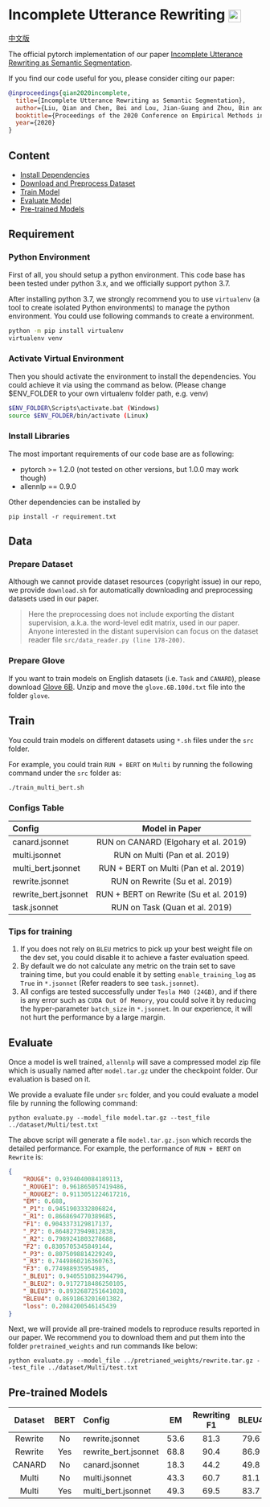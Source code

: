 # Incomplete Utterance Rewriting <img src="https://pytorch.org/assets/images/logo-dark.svg" height = "25" align=center />

[中文版](README_zh.md)

The official pytorch implementation of our paper [Incomplete Utterance Rewriting as Semantic Segmentation](https://arxiv.org/pdf/2009.13166.pdf).

If you find our code useful for you, please consider citing our paper:

```bib
@inproceedings{qian2020incomplete,
  title={Incomplete Utterance Rewriting as Semantic Segmentation},
  author={Liu, Qian and Chen, Bei and Lou, Jian-Guang and Zhou, Bin and Zhang, Dongmei},
  booktitle={Proceedings of the 2020 Conference on Empirical Methods in Natural Language Processing},
  year={2020}
}
```

## Content

- [Install Dependencies](#requirement)
- [Download and Preprocess Dataset](#data)
- [Train Model](#train)
- [Evaluate Model](#evaluate)
- [Pre-trained Models](#pre-trained-models)

## Requirement

### Python Environment

First of all, you should setup a python environment. This code base has been tested under python 3.x, and we officially support python 3.7.

After installing python 3.7, we strongly recommend you to use `virtualenv` (a tool to create isolated Python environments) to manage the python environment. You could use following commands to create a environment.

```bash
python -m pip install virtualenv
virtualenv venv
```

### Activate Virtual Environment
Then you should activate the environment to install the dependencies. You could achieve it via using the command as below. (Please change $ENV_FOLDER to your own virtualenv folder path, e.g. venv)

```bash
$ENV_FOLDER\Scripts\activate.bat (Windows)
source $ENV_FOLDER/bin/activate (Linux)
```

### Install Libraries

The most important requirements of our code base are as following:
- pytorch >= 1.2.0 (not tested on other versions, but 1.0.0 may work though)
- allennlp == 0.9.0

Other dependencies can be installed by

```console
pip install -r requirement.txt
```

## Data

### Prepare Dataset

Although we cannot provide dataset resources (copyright issue) in our repo, we provide `download.sh` for automatically downloading and preprocessing datasets used in our paper.

> Here the preprocessing does not include exporting the distant supervision, a.k.a. the word-level edit matrix, used in our paper. Anyone interested in the distant supervision can focus on the dataset reader file `src/data_reader.py (line 178-200)`. 

### Prepare Glove

If you want to train models on English datasets (i.e. `Task` and `CANARD`), please download [Glove 6B](http://nlp.stanford.edu/data/glove.6B.zip). Unzip and move the `glove.6B.100d.txt` file into the folder `glove`.

## Train

You could train models on different datasets using `*.sh` files under the `src` folder.

For example, you could train `RUN + BERT` on `Multi` by running the following command under the `src` folder as:

```console
./train_multi_bert.sh
```

### Configs Table

| Config | Model in Paper | 
| :--- | :---: |
| canard.jsonnet | RUN on CANARD (Elgohary et al. 2019) |
| multi.jsonnet | RUN on Multi (Pan et al. 2019) |
| multi_bert.jsonnet | RUN + BERT on Multi (Pan et al. 2019) |
| rewrite.jsonnet | RUN on Rewrite (Su et al. 2019) |
| rewrite_bert.jsonnet | RUN + BERT on Rewrite (Su et al. 2019) |
| task.jsonnet | RUN on Task (Quan et al. 2019) |


### Tips for training

1. If you does not rely on `BLEU` metrics to pick up your best weight file on the dev set, you could disable it to achieve a faster evaluation speed.
2. By default we do not calculate any metric on the train set to save training time, but you could enable it by setting `enable_training_log` as `True` in `*.jsonnet` (Refer readers to see `task.jsonnet`).
3. All configs are tested successfully under `Tesla M40 (24GB)`, and if there is any error such as `CUDA Out Of Memory`, you could solve it by reducing the hyper-parameter `batch_size` in `*.jsonnet`. In our experience, it will not hurt the performance by a large margin.

## Evaluate

Once a model is well trained, `allennlp` will save a compressed model zip file which is usually named after `model.tar.gz` under the checkpoint folder. Our evaluation is based on it.

We provide a evaluate file under `src` folder, and you could evaluate a model file by running the following command:

```concolse
python evaluate.py --model_file model.tar.gz --test_file ../dataset/Multi/test.txt
```

The above script will generate a file `model.tar.gz.json` which records the detailed performance. For example, the performance of `RUN + BERT` on `Rewrite` is:
```json
{
    "ROUGE": 0.9394040084189113,
    "_ROUGE1": 0.961865057419486,
    "_ROUGE2": 0.9113051224617216,
    "EM": 0.688,
    "_P1": 0.9451903332806824,
    "_R1": 0.8668694770389685,
    "F1": 0.9043373129817137,
    "_P2": 0.8648273949812838,
    "_R2": 0.7989241803278688,
    "F2": 0.8305705345849144,
    "_P3": 0.8075098814229249,
    "_R3": 0.7449860216360763,
    "F3": 0.774988935954985,
    "_BLEU1": 0.9405510823944796,
    "_BLEU2": 0.9172718486250105,
    "_BLEU3": 0.8932687251641028,
    "BLEU4": 0.8691863201601382,
    "loss": 0.2084200546145439
}
```
Next, we will provide all pre-trained models to reproduce results reported in our paper. We recommend you to download them and put them into the folder `pretrained_weights` and run commands like below:

```concolse
python evaluate.py --model_file ../pretrianed_weights/rewrite.tar.gz --test_file ../dataset/Multi/test.txt
```

## Pre-trained Models


| Dataset | BERT | Config | EM | Rewriting F1 | BLEU4 | Pretrained_Weights |
| :---: | :---: |:--- | :---: | :---: | :---: | :---: |
| Rewrite | No | rewrite.jsonnet | 53.6 | 81.3 | 79.6 | [rewrite.tar.gz](https://github.com/microsoft/ContextualSP/releases/download/rewrite/rewrite.tar.gz)|
| Rewrite | Yes | rewrite_bert.jsonnet | 68.8 | 90.4 | 86.9 | [rewrite_bert.tar.gz](https://github.com/microsoft/ContextualSP/releases/download/rewrite.bert/rewrite_bert.tar.gz)|
| CANARD | No | canard.jsonnet | 18.3 | 44.2 | 49.8 | [canard.tar.gz](https://github.com/microsoft/ContextualSP/releases/download/canard/canard.tar.gz) |
| Multi | No | multi.jsonnet | 43.3 | 60.7 | 81.1 | [multi.tar.gz](https://github.com/microsoft/ContextualSP/releases/download/multi/multi.tar.gz) |
| Multi | Yes | multi_bert.jsonnet | 49.3 | 69.5 | 83.7 | [multi_bert.tar.gz](https://github.com/microsoft/ContextualSP/releases/download/multi.bert/multi_bert.tar.gz) |
